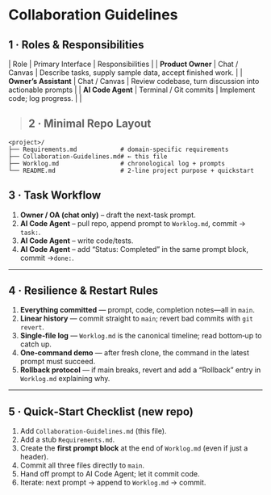 # Collaboration Guidelines

## 1 · Roles & Responsibilities&#x20;

| Role                  | Primary Interface      | Responsibilities                                          |
| **Product Owner**     | Chat / Canvas          | Describe tasks, supply sample data, accept finished work. |
| **Owner’s Assistant** | Chat / Canvas          | Review codebase, turn discussion into actionable prompts  |
| **AI Code Agent**     | Terminal / Git commits | Implement code; log progress.                             |
                                                        |

> ## 2 · Minimal Repo Layout
```
<project>/
├── Requirements.md            # domain‑specific requirements
├── Collaboration‑Guidelines.md# ← this file
├── Worklog.md                 # chronological log + prompts
└── README.md                  # 2‑line project purpose + quickstart
```

## 3 · Task Workflow

1. **Owner / OA (chat only)** – draft the next-task prompt.
2. **AI Code Agent** – pull repo, append prompt to `Worklog.md`, commit → `task:`.
3. **AI Code Agent** – write code/tests.
4. **AI Code Agent** – add “Status: Completed” in the same prompt block, commit →`done:`.

---

## 4 · Resilience & Restart Rules

1. **Everything committed** — prompt, code, completion notes—all in `main`.
2. **Linear history** — commit straight to `main`; revert bad commits with `git revert`.
3. **Single‑file log** — `Worklog.md` is the canonical timeline; read bottom‑up to catch up.
4. **One‑command demo** — after fresh clone, the command in the latest prompt must succeed.
5. **Rollback protocol** — if main breaks, revert and add a “Rollback” entry in `Worklog.md` explaining why.

---

## 5 · Quick‑Start Checklist (new repo)

1. Add `Collaboration‑Guidelines.md` (this file).
2. Add a stub `Requirements.md`.
3. Create the **first prompt block** at the end of `Worklog.md` (even if just a header).
4. Commit all three files directly to `main`.
5. Hand off prompt to AI Code Agent; let it commit code.
6. Iterate: next prompt → append to `Worklog.md` → commit.